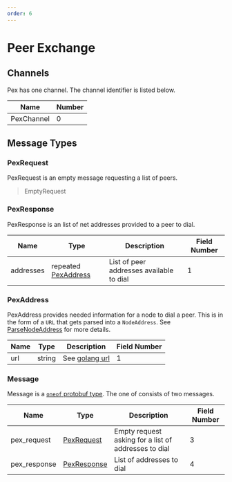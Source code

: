 ```yaml
---
order: 6
---
```


# Peer Exchange

## Channels

Pex has one channel. The channel identifier is listed below.

| Name       | Number |
|------------|--------|
| PexChannel | 0      |

## Message Types

### PexRequest

PexRequest is an empty message requesting a list of peers.

> EmptyRequest

### PexResponse

PexResponse is an list of net addresses provided to a peer to dial.

| Name  | Type                               | Description                              | Field Number |
|-------|------------------------------------|------------------------------------------|--------------|
| addresses | repeated [PexAddress](#pexaddress) | List of peer addresses available to dial | 1            |

### PexAddress

PexAddress provides needed information for a node to dial a peer. This is in the form of a `URL` that gets parsed
into a `NodeAddress`. See [ParseNodeAddress](https://github.com/tendermint/tendermint/blob/f2a8f5e054cf99ebe246818bb6d71f41f9a30faa/internal/p2p/address.go#L43) for more details.

| Name | Type   | Description      | Field Number |
|------|--------|------------------|--------------|
| url   | string | See [golang url](https://golang.org/pkg/net/url/#URL) | 1            |

### Message

Message is a [`oneof` protobuf type](https://developers.google.com/protocol-buffers/docs/proto#oneof). The one of consists of two messages.

| Name         | Type                        | Description                                          | Field Number |
|--------------|-----------------------------|------------------------------------------------------|--------------|
| pex_request  | [PexRequest](#pexrequest)   | Empty request asking for a list of addresses to dial | 3            |
| pex_response | [PexResponse](#pexresponse) | List of addresses to dial                            | 4            |
